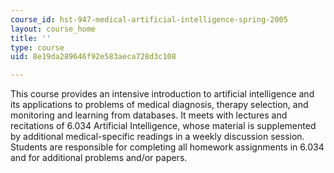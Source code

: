 ```yaml
---
course_id: hst-947-medical-artificial-intelligence-spring-2005
layout: course_home
title: ''
type: course
uid: 8e19da289646f92e583aeca728d3c108

---
```

This course provides an intensive introduction to artificial intelligence and its applications to problems of medical diagnosis, therapy selection, and monitoring and learning from databases. It meets with lectures and recitations of 6.034 Artificial Intelligence, whose material is supplemented by additional medical-specific readings in a weekly discussion session. Students are responsible for completing all homework assignments in 6.034 and for additional problems and/or papers.
